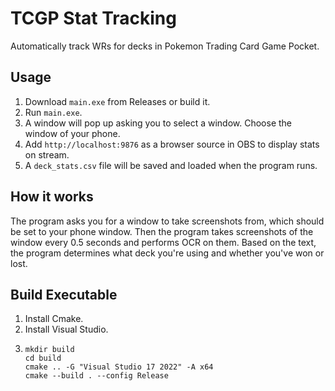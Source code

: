 # TCGP Stat Tracking

Automatically track WRs for decks in Pokemon Trading Card Game Pocket.

## Usage
1. Download `main.exe` from Releases or build it.
2. Run `main.exe`.
3. A window will pop up asking you to select a window. Choose the window of your phone.
4. Add `http://localhost:9876` as a browser source in OBS to display stats on stream.
5. A `deck_stats.csv` file will be saved and loaded when the program runs.

## How it works
The program asks you for a window to take screenshots from, which should be set to your phone window. Then the program takes screenshots of the window every 0.5 seconds and performs OCR on them. Based on the text, the program determines what deck you're using and whether you've won or lost. 

## Build Executable
1. Install Cmake.
2. Install Visual Studio.
3. ```
   mkdir build
   cd build
   cmake .. -G "Visual Studio 17 2022" -A x64
   cmake --build . --config Release
   ```
